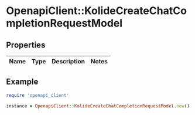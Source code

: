 # OpenapiClient::KolideCreateChatCompletionRequestModel

## Properties

| Name | Type | Description | Notes |
| ---- | ---- | ----------- | ----- |

## Example

```ruby
require 'openapi_client'

instance = OpenapiClient::KolideCreateChatCompletionRequestModel.new()
```

